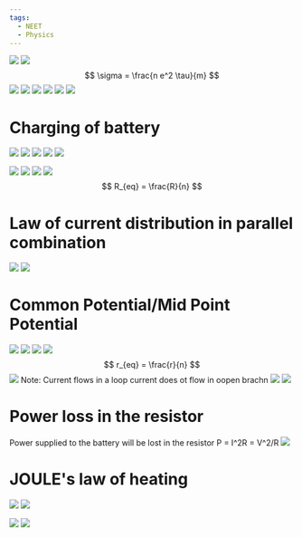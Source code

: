 ```yaml
---
tags:
  - NEET
  - Physics
---
```

![](Pasted%20image%2020240411135923.png)
![](Pasted%20image%2020240411140132.png)
$$
\sigma =  \frac{n e^2 \tau}{m}
$$
![](Pasted%20image%2020240411140227.png)
![](Pasted%20image%2020240411140529.png)
![](Pasted%20image%2020240411140559.png)
![](Pasted%20image%2020240411140750.png)
![](Pasted%20image%2020240411140937.png)
![](Pasted%20image%2020240411141251.png)
# Charging of battery
![](Pasted%20image%2020240411142028.png)
![](Pasted%20image%2020240411142152.png)
![](Pasted%20image%2020240411142430.png)
![](Pasted%20image%2020240411142523.png)
![](Pasted%20image%2020240411142808.png)

![](Pasted%20image%2020240411142918.png)
![](Pasted%20image%2020240411143117.png)
![](Pasted%20image%2020240411143144.png)
![](Pasted%20image%2020240411143223.png)
$$
R_{eq} = \frac{R}{n}
$$
# Law of current distribution in parallel combination

![](Pasted%20image%2020240411191351.png)
![](Pasted%20image%2020240411191450.png)
# Common Potential/Mid Point Potential
![](Pasted%20image%2020240411191536.png)
![](Pasted%20image%2020240411193416.png)
![](Pasted%20image%2020240411193508.png)
![](Pasted%20image%2020240411193616.png)
$$
r_{eq} = \frac{r}{n}
$$
![](Pasted%20image%2020240411193827.png)
Note: Current flows in a loop
current does ot flow in oopen brachn
![](Pasted%20image%2020240411194615.png)
![](Pasted%20image%2020240411194756.png)
# Power loss in the resistor
Power supplied to the battery will be lost in the resistor
P = I^2R = V^2/R
![](Pasted%20image%2020240411195002.png)
# JOULE's law of heating
![](Pasted%20image%2020240411195537.png)
![](Pasted%20image%2020240411195731.png)

![](Pasted%20image%2020240411202251.png)
![](Pasted%20image%2020240411203112.png)
